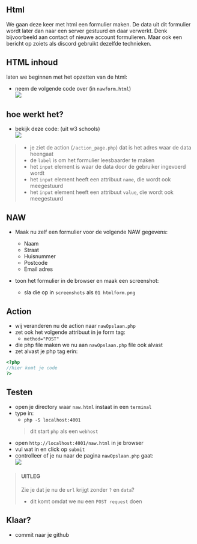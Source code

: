 


## Html

We gaan deze keer met html een formulier maken. De data uit dit formulier wordt later dan naar een server gestuurd en daar verwerkt. Denk bijvoorbeeld aan contact of nieuwe account formulieren. Maar ook een bericht op zoiets als discord gebruikt dezelfde technieken.


## HTML inhoud

laten we beginnen met het opzetten van de html:

- neem de volgende code over (in `nawform.html`)
</br>![](img/basichtml.PNG)

## hoe werkt het?

- bekijk deze code: (uit w3 schools)
</br>![](img/naw.PNG)

> - je ziet de action (`/action_page.php`) dat is het adres waar de data heengaat
> - de `label` is om het formulier leesbaarder te maken
> - het `input` element is waar de data door de gebruiker ingevoerd wordt
> - het `input` element heeft een attribuut `name`, die wordt ook meegestuurd
> - het `input` element heeft een attribuut `value`, die wordt ook meegestuurd

## NAW

- Maak nu zelf een formulier voor de volgende NAW gegevens:
    - Naam
    - Straat
    - Huisnummer
    - Postcode
    - Email adres

- toon het formulier in de browser en maak een screenshot:
    - sla die op in `screenshots` als `01 htmlform.png`

## Action

- wij veranderen nu de action naar `nawOpslaan.php`
- zet ook het volgende attribuut in je form tag:
     - `method="POST"`
- die php file maken we nu aan `nawOpslaan.php` file ook alvast
- zet alvast je php tag erin:
```php
<?php
//hier komt je code
?>
```

## Testen

- open je directory waar `naw.html` instaat in een `terminal`
- type in:
    - `php -S localhost:4001`
    > dit start `php` als een `webhost`
- open `http://localhost:4001/naw.html` in je browser
- vul wat in en click op `submit`
- controlleer of je nu naar de pagina `nawOpslaan.php` gaat:
</br>![](img/naarphp.PNG)

> #### UITLEG
> Zie je dat je nu de `url` krijgt zonder `?` en `data`?
> - dit komt omdat we nu een `POST request` doen

## Klaar?
- commit naar je github
